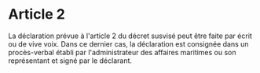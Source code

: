 # Article 2

La déclaration prévue à l'article 2 du décret susvisé peut être faite par écrit ou de vive voix. Dans ce dernier cas, la déclaration est consignée dans un procès-verbal établi par l'administrateur des affaires maritimes ou son représentant et signé par le déclarant.
